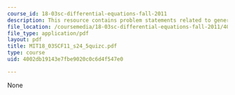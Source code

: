 ```yaml
---
course_id: 18-03sc-differential-equations-fall-2011
description: This resource contains problem statements related to generalized derivatives.
file_location: /coursemedia/18-03sc-differential-equations-fall-2011/4002db19143e7fbe9020c0c6d4f547e0_MIT18_03SCF11_s24_5quizc.pdf
file_type: application/pdf
layout: pdf
title: MIT18_03SCF11_s24_5quizc.pdf
type: course
uid: 4002db19143e7fbe9020c0c6d4f547e0

---
```

None
